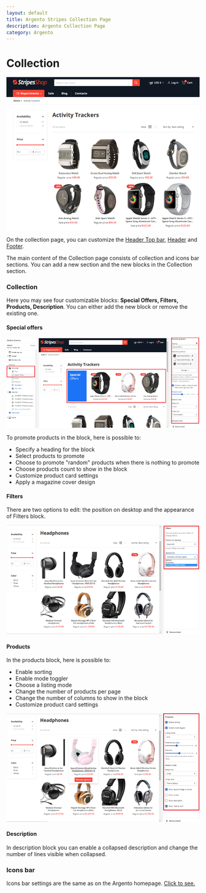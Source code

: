 ```yaml
---
layout: default
title: Argento Stripes Collection Page
description: Argento Collection Page
category: Argento
---
```


# Collection

![Argento Stripes Collection page](/images/shopify/collection-page.png)

On the collection page, you can customize the [Header Top bar](/shopify/themes/stripes/header-top-bar), [Header](/shopify/themes/stripes/header) and [Footer](/shopify/themes/stripes/footer).

The main content of the Collection page consists of collection and icons bar sections. You can add a new section and the new blocks in the Collection section.

### Collection

Here you may see four customizable blocks: **Special Offers, Filters, Products, Description**. You can either add the new block or remove the existing one.  

#### Special offers

![Argento Stripes Collection page](/images/shopify/collection-page-specialoffers.png)

To promote products in the block, here is possible to:

 - Specify a heading for the block
 - Select products to promote
 - Choose to promote "random" products when there is nothing to promote
 - Choose products count to show in the block
 - Customize product card settings
 - Apply a magazine cover design

#### Filters

There are two options to edit: the position on desktop and the appearance of Filters block.

![Argento Stripes Collection page](/images/shopify/filters.png)

#### Products

In the products block, here is possible to:

 - Enable sorting
 - Enable mode toggler
 - Choose a listing mode
 - Change the number of products per page
 - Change the number of columns to show in the block
 - Customize product card settings

![Argento Stripes Collection page](/images/shopify/products.png)

#### Description

In description block you can enable a collapsed description and change the number of lines visible when collapsed.

### Icons bar

Icons bar settings are the same as on the Argento homepage. [Click to see.](/shopify/themes/stripes/homepage/#icons-bar)